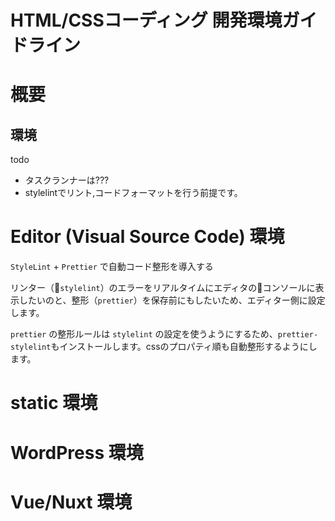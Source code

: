 # **HTML/CSSコーディング 開発環境ガイドライン**

# 概要


## 環境

todo
* タスクランナーは???
* stylelintでリント,コードフォーマットを行う前提です。


# Editor (Visual Source Code) 環境

`StyleLint` + `Prettier` で自動コード整形を導入する

リンター（`stylelint`）のエラーをリアルタイムにエディタのコンソールに表示したいのと、整形（`prettier`）を保存前にもしたいため、エディター側に設定します。

`prettier` の整形ルールは `stylelint` の設定を使うようにするため、`prettier-stylelint`もインストールします。cssのプロパティ順も自動整形するようにします。


# static 環境
# WordPress 環境
# Vue/Nuxt 環境

